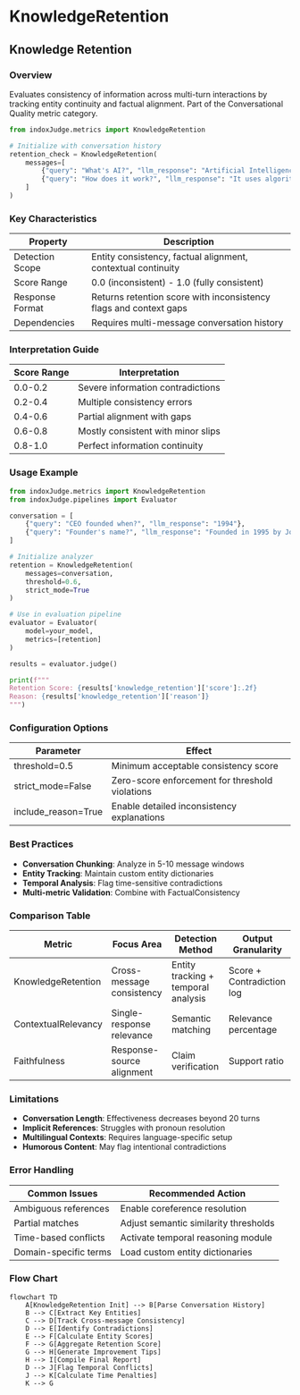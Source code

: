 # KnowledgeRetention

## Knowledge Retention

### Overview

Evaluates consistency of information across multi-turn interactions by tracking entity continuity and factual alignment. Part of the Conversational Quality metric category.

```python
from indoxJudge.metrics import KnowledgeRetention

# Initialize with conversation history
retention_check = KnowledgeRetention(
    messages=[
        {"query": "What's AI?", "llm_response": "Artificial Intelligence..."},
        {"query": "How does it work?", "llm_response": "It uses algorithms..."}
    ]
)
```

### Key Characteristics

| Property        | Description                                                       |
| --------------- | ----------------------------------------------------------------- |
| Detection Scope | Entity consistency, factual alignment, contextual continuity      |
| Score Range     | 0.0 (inconsistent) - 1.0 (fully consistent)                       |
| Response Format | Returns retention score with inconsistency flags and context gaps |
| Dependencies    | Requires multi-message conversation history                       |

### Interpretation Guide

| Score Range | Interpretation                     |
| ----------- | ---------------------------------- |
| 0.0-0.2     | Severe information contradictions  |
| 0.2-0.4     | Multiple consistency errors        |
| 0.4-0.6     | Partial alignment with gaps        |
| 0.6-0.8     | Mostly consistent with minor slips |
| 0.8-1.0     | Perfect information continuity     |

### Usage Example

```python
from indoxJudge.metrics import KnowledgeRetention
from indoxJudge.pipelines import Evaluator

conversation = [
    {"query": "CEO founded when?", "llm_response": "1994"},
    {"query": "Founder's name?", "llm_response": "Founded in 1995 by John"}
]

# Initialize analyzer
retention = KnowledgeRetention(
    messages=conversation,
    threshold=0.6,
    strict_mode=True
)

# Use in evaluation pipeline
evaluator = Evaluator(
    model=your_model,
    metrics=[retention]
)

results = evaluator.judge()

print(f"""
Retention Score: {results['knowledge_retention']['score']:.2f}
Reason: {results['knowledge_retention']['reason']}
""")
```

### Configuration Options

| Parameter           | Effect                                          |
| ------------------- | ----------------------------------------------- |
| threshold=0.5       | Minimum acceptable consistency score            |
| strict_mode=False   | Zero-score enforcement for threshold violations |
| include_reason=True | Enable detailed inconsistency explanations      |

### Best Practices

- **Conversation Chunking**: Analyze in 5-10 message windows
- **Entity Tracking**: Maintain custom entity dictionaries
- **Temporal Analysis**: Flag time-sensitive contradictions
- **Multi-metric Validation**: Combine with FactualConsistency

### Comparison Table

| Metric              | Focus Area                | Detection Method                    | Output Granularity        |
| ------------------- | ------------------------- | ----------------------------------- | ------------------------- |
| KnowledgeRetention  | Cross-message consistency | Entity tracking + temporal analysis | Score + Contradiction log |
| ContextualRelevancy | Single-response relevance | Semantic matching                   | Relevance percentage      |
| Faithfulness        | Response-source alignment | Claim verification                  | Support ratio             |

### Limitations

- **Conversation Length**: Effectiveness decreases beyond 20 turns
- **Implicit References**: Struggles with pronoun resolution
- **Multilingual Contexts**: Requires language-specific setup
- **Humorous Content**: May flag intentional contradictions

### Error Handling

| Common Issues         | Recommended Action                    |
| --------------------- | ------------------------------------- |
| Ambiguous references  | Enable coreference resolution         |
| Partial matches       | Adjust semantic similarity thresholds |
| Time-based conflicts  | Activate temporal reasoning module    |
| Domain-specific terms | Load custom entity dictionaries       |

### Flow Chart

```mermaid
flowchart TD
    A[KnowledgeRetention Init] --> B[Parse Conversation History]
    B --> C[Extract Key Entities]
    C --> D[Track Cross-message Consistency]
    D --> E[Identify Contradictions]
    E --> F[Calculate Entity Scores]
    F --> G[Aggregate Retention Score]
    G --> H[Generate Improvement Tips]
    H --> I[Compile Final Report]
    D --> J[Flag Temporal Conflicts]
    J --> K[Calculate Time Penalties]
    K --> G
```
